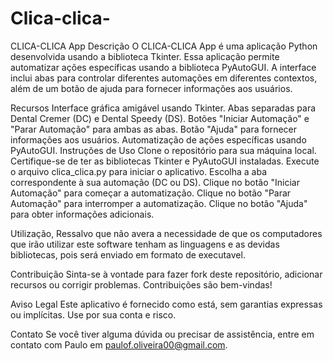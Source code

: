 # Clica-clica-
CLICA-CLICA App
Descrição
O CLICA-CLICA App é uma aplicação Python desenvolvida usando a biblioteca Tkinter. Essa aplicação permite automatizar ações específicas usando a biblioteca PyAutoGUI. A interface inclui abas para controlar diferentes automações em diferentes contextos, além de um botão de ajuda para fornecer informações aos usuários.

Recursos
Interface gráfica amigável usando Tkinter.
Abas separadas para Dental Cremer (DC) e Dental Speedy (DS).
Botões "Iniciar Automação" e "Parar Automação" para ambas as abas.
Botão "Ajuda" para fornecer informações aos usuários.
Automatização de ações específicas usando PyAutoGUI.
Instruções de Uso
Clone o repositório para sua máquina local.
Certifique-se de ter as bibliotecas Tkinter e PyAutoGUI instaladas.
Execute o arquivo clica_clica.py para iniciar o aplicativo.
Escolha a aba correspondente à sua automação (DC ou DS).
Clique no botão "Iniciar Automação" para começar a automatização.
Clique no botão "Parar Automação" para interromper a automatização.
Clique no botão "Ajuda" para obter informações adicionais.

Utilização,
Ressalvo que não avera a necessidade de que os computadores que irão utilizar este software tenham as linguagens e as devidas bibliotecas, pois será enviado em formato de executavel.


Contribuição
Sinta-se à vontade para fazer fork deste repositório, adicionar recursos ou corrigir problemas. Contribuições são bem-vindas!

Aviso Legal
Este aplicativo é fornecido como está, sem garantias expressas ou implícitas. Use por sua conta e risco.

Contato
Se você tiver alguma dúvida ou precisar de assistência, entre em contato com Paulo em paulof.oliveira00@gmail.com.

